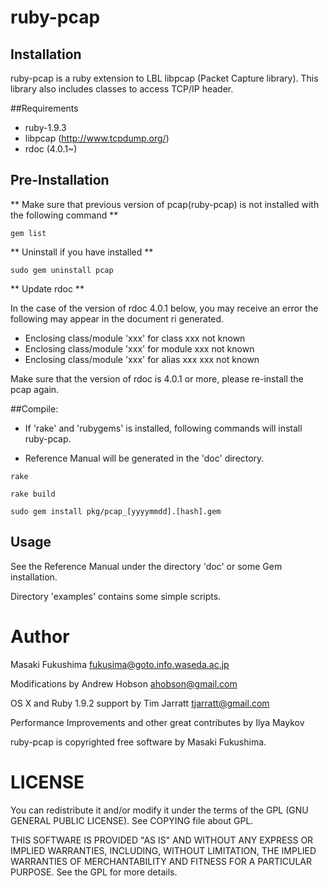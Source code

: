 # ruby-pcap

## Installation
ruby-pcap is a ruby extension to LBL libpcap (Packet Capture library).
This library also includes classes to access TCP/IP header.


##Requirements
  - ruby-1.9.3
  - libpcap (http://www.tcpdump.org/)
  - rdoc (4.0.1~)

## Pre-Installation
** Make sure that previous version of pcap(ruby-pcap) is not installed with the following command **

`gem list`

** Uninstall if you have installed **

`sudo gem uninstall pcap`

** Update rdoc **

In the case of the version of rdoc 4.0.1 below, you may receive an error the following may appear in the document ri generated.

 - Enclosing class/module 'xxx' for class xxx not known
 - Enclosing class/module 'xxx' for module xxx not known
 - Enclosing class/module 'xxx' for alias xxx xxx not known

Make sure that the version of rdoc is 4.0.1 or more, please re-install the pcap again.

##Compile:

* If 'rake' and 'rubygems' is installed, following commands will install ruby-pcap.

* Reference Manual will be generated in the 'doc' directory.

`rake`

`rake build`

`sudo gem install pkg/pcap_[yyyymmdd].[hash].gem`

## Usage

See the Reference Manual under the directory 'doc' or some Gem installation.

Directory 'examples' contains some simple scripts.

# Author

Masaki Fukushima <fukusima@goto.info.waseda.ac.jp>

 Modifications by
Andrew Hobson <ahobson@gmail.com>

 OS X and Ruby 1.9.2 support by
Tim Jarratt <tjarratt@gmail.com>

 Performance Improvements and other great contributes by
Ilya Maykov

ruby-pcap is copyrighted free software by Masaki Fukushima.

# LICENSE
You can redistribute it and/or modify it under the terms of
the GPL (GNU GENERAL PUBLIC LICENSE).  See COPYING file about GPL.

THIS SOFTWARE IS PROVIDED "AS IS" AND WITHOUT ANY EXPRESS OR IMPLIED
WARRANTIES, INCLUDING, WITHOUT LIMITATION, THE IMPLIED WARRANTIES OF
MERCHANTABILITY AND FITNESS FOR A PARTICULAR PURPOSE.  See the GPL for
more details.